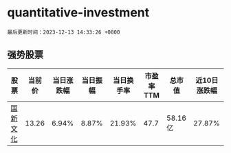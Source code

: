 # quantitative-investment

`最后更新时间：2023-12-13 14:33:26 +0800`

## 强势股票

|股票|当前价|当日涨跌幅|当日振幅|当日换手率|市盈率TTM|总市值|近10日涨跌幅|
|----|----|----|----|----|----|----|----|
|[国新文化](https://xueqiu.com/S/SH600636)|13.26|6.94%|8.87%|21.93%|47.7|58.16亿|27.87%|

